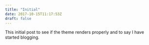 ```yaml
---
title: "Initial"
date: 2017-10-15T11:17:53Z
draft: false
---
```

This initial post to see if the theme renders properly and to say I have started blogging.
